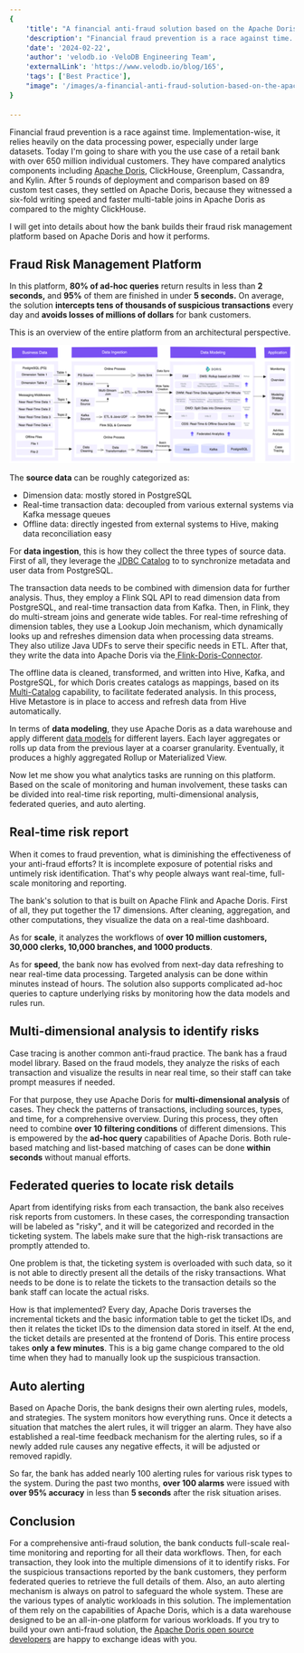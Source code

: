 ```yaml
---
{
    'title': "A financial anti-fraud solution based on the Apache Doris data warehouse",
    'description': "Financial fraud prevention is a race against time. This post will get into details about how a retail bank builds their fraud risk management platform based on Apache Doris and how it performs. ",
    'date': '2024-02-22',
    'author': 'velodb.io ·VeloDB Engineering Team',
    'externalLink': 'https://www.velodb.io/blog/165',
    'tags': ['Best Practice'],
    "image": '/images/a-financial-anti-fraud-solution-based-on-the-apache-doris-data-warehouse.png'
}

---
```


<!-- 
Licensed to the Apache Software Foundation (ASF) under one
or more contributor license agreements.  See the NOTICE file
distributed with this work for additional information
regarding copyright ownership.  The ASF licenses this file
to you under the Apache License, Version 2.0 (the
"License"); you may not use this file except in compliance
with the License.  You may obtain a copy of the License at

  http://www.apache.org/licenses/LICENSE-2.0

Unless required by applicable law or agreed to in writing,
software distributed under the License is distributed on an
"AS IS" BASIS, WITHOUT WARRANTIES OR CONDITIONS OF ANY
KIND, either express or implied.  See the License for the
specific language governing permissions and limitations
under the License.
-->


Financial fraud prevention is a race against time. Implementation-wise, it relies heavily on the data processing power, especially under large datasets. Today I'm going to share with you the use case of a retail bank with over 650 million individual customers. They have compared analytics components including [Apache Doris](https://doris.apache.org), ClickHouse, Greenplum, Cassandra, and Kylin. After 5 rounds of deployment and comparison based on 89 custom test cases, they settled on Apache Doris, because they witnessed a six-fold writing speed and faster multi-table joins in Apache Doris as compared to the mighty ClickHouse.

I will get into details about how the bank builds their fraud risk management platform based on Apache Doris and how it performs. 



## Fraud Risk Management Platform

In this platform, **80% of ad-hoc queries** return results in less than **2 seconds,** and **95%** of them are finished in under **5 seconds.** On average, the solution **intercepts tens of thousands of suspicious transactions** every day and **avoids losses of millions of dollars** for bank customers. 

This is an overview of the entire platform from an architectural perspective. 

![Fraud Risk Management Platform](/images/fraud-risk-management-platform.png)

The **source data** can be roughly categorized as:

- Dimension data: mostly stored in PostgreSQL
- Real-time transaction data: decoupled from various external systems via Kafka message queues
- Offline data: directly ingested from external systems to Hive, making data reconciliation easy



For **data ingestion**, this is how they collect the three types of source data. First of all, they leverage the [JDBC Catalog](https://doris.apache.org/docs/lakehouse/multi-catalog/jdbc) to to synchronize metadata and user data from PostgreSQL.  

The transaction data needs to be combined with dimension data for further analysis. Thus, they employ a Flink SQL API to read dimension data from PostgreSQL, and real-time transaction data from Kafka. Then, in Flink, they do multi-stream joins and generate wide tables. For real-time refreshing of dimension tables, they use a Lookup Join mechanism, which dynamically looks up and refreshes dimension data when processing data streams. They also utilize Java UDFs to serve their specific needs in ETL. After that, they write the data into Apache Doris via the[ Flink-Doris-Connector](https://doris.apache.org/docs/ecosystem/flink-doris-connector/). 

The offline data is cleaned, transformed, and written into Hive, Kafka, and PostgreSQL, for which Doris creates catalogs as mappings, based on its [Multi-Catalog](https://doris.apache.org/docs/lakehouse/multi-catalog/) capability, to facilitate federated analysis. In this process, Hive Metastore is in place to access and refresh data from Hive automatically.

In terms of **data modeling**, they use Apache Doris as a data warehouse and apply different [data models](https://doris.apache.org/docs/data-table/data-model) for different layers. Each layer aggregates or rolls up data from the previous layer at a coarser granularity. Eventually, it produces a highly aggregated Rollup or Materialized View. 

Now let me show you what analytics tasks are running on this platform. Based on the scale of monitoring and human involvement, these tasks can be divided into real-time risk reporting, multi-dimensional analysis, federated queries, and auto alerting. 



## Real-time risk report

When it comes to fraud prevention, what is diminishing the effectiveness of your anti-fraud efforts? It is incomplete exposure of potential risks and untimely risk identification. That's why people always want real-time, full-scale monitoring and reporting.

The bank's solution to that is built on Apache Flink and Apache Doris. First of all, they put together the 17 dimensions. After cleaning, aggregation, and other computations, they visualize the data on a real-time dashboard. 

As for **scale**, it analyzes the workflows of **over 10 million customers, 30,000 clerks, 10,000 branches, and 1000 products**. 

As for **speed**, the bank now has evolved from next-day data refreshing to near real-time data processing. Targeted analysis can be done within minutes instead of hours. The solution also supports complicated ad-hoc queries to capture underlying risks by monitoring how the data models and rules run. 



## Multi-dimensional analysis to identify risks

Case tracing is another common anti-fraud practice. The bank has a fraud model library. Based on the fraud models, they analyze the risks of each transaction and visualize the results in near real time, so their staff can take prompt measures if needed. 

For that purpose, they use Apache Doris for **multi-dimensional analysis** of cases. They check the patterns of transactions, including sources, types, and time, for a comprehensive overview. During this process, they often need to combine **over 10 filtering conditions** of different dimensions. This is empowered by the **ad-hoc query** capabilities of Apache Doris. Both rule-based matching and list-based matching of cases can be done **within seconds** without manual efforts.



## Federated queries to locate risk details

Apart from identifying risks from each transaction, the bank also receives risk reports from customers. In these cases, the corresponding transaction will be labeled as "risky", and it will be categorized and recorded in the ticketing system. The labels make sure that the high-risk transactions are promptly attended to. 

One problem is that, the ticketing system is overloaded with such data, so it is not able to directly present all the details of the risky transactions. What needs to be done is to relate the tickets to the transaction details so the bank staff can locate the actual risks. 

How is that implemented? Every day, Apache Doris traverses the incremental tickets and the basic information table to get the ticket IDs, and then it relates the ticket IDs to the dimension data stored in itself. At the end, the ticket details are presented at the frontend of Doris. This entire process takes **only a few minutes**. This is a big game change compared to the old time when they had to manually look up the suspicious transaction.



## Auto alerting

Based on Apache Doris, the bank designs their own alerting rules, models, and strategies. The system monitors how everything runs. Once it detects a situation that matches the alert rules, it will trigger an alarm. They have also established a real-time feedback mechanism for the alerting rules, so if a newly added rule causes any negative effects, it will be adjusted or removed rapidly. 

So far, the bank has added nearly 100 alerting rules for various risk types to the system. During the past two months, **over 100 alarms** were issued with **over 95% accuracy** in less than **5 seconds** after the risk situation arises.  



## Conclusion

For a comprehensive anti-fraud solution, the bank conducts full-scale real-time monitoring and reporting for all their data workflows. Then, for each transaction, they look into the multiple dimensions of it to identify risks. For the suspicious transactions reported by the bank customers, they perform federated queries to retrieve the full details of them. Also, an auto alerting mechanism is always on patrol to safeguard the whole system. These are the various types of analytic workloads in this solution. The implementation of them rely on the capabilities of Apache Doris, which is a data warehouse designed to be an all-in-one platform for various workloads. If you try to build your own anti-fraud solution, the [Apache Doris open source developers](https://join.slack.com/t/apachedoriscommunity/shared_invite/zt-2unfw3a3q-MtjGX4pAd8bCGC1UV0sKcw) are happy to exchange ideas with you.